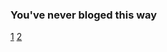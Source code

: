 ### You've never bloged this way
[1](http://telegra.ph/The-story-short-06-27)
[2](http://telegra.ph/The-Power-of-Goals-06-27)

